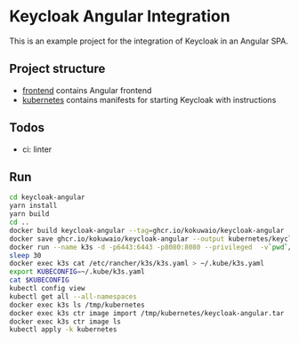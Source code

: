 # Keycloak Angular Integration

This is an example project for the integration of Keycloak in an Angular SPA.

## Project structure

- [frontend](frontend) contains Angular frontend
- [kubernetes](kubernetes) contains manifests for starting Keycloak with instructions

## Todos

- ci: linter

## Run

```sh
cd keycloak-angular
yarn install
yarn build
cd ..
docker build keycloak-angular --tag=ghcr.io/kokuwaio/keycloak-angular
docker save ghcr.io/kokuwaio/keycloak-angular --output kubernetes/keycloak-angular.tar
docker run --name k3s -d -p6443:6443 -p8080:8080 --privileged  -v`pwd`/kubernetes/:/tmp/kubernetes rancher/k3s:v1.24.12-k3s1 server --disable-cloud-controller --disable-network-policy --disable=metrics-server --disable-helm-controller --disable=local-storage --disable=traefik
sleep 30
docker exec k3s cat /etc/rancher/k3s/k3s.yaml > ~/.kube/k3s.yaml
export KUBECONFIG=~/.kube/k3s.yaml
cat $KUBECONFIG
kubectl config view
kubectl get all --all-namespaces
docker exec k3s ls /tmp/kubernetes
docker exec k3s ctr image import /tmp/kubernetes/keycloak-angular.tar
docker exec k3s ctr image ls
kubectl apply -k kubernetes
```
